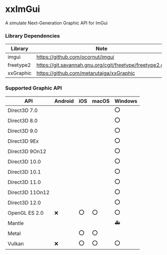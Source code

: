 # xxImGui
A simulate Next-Generation Graphic API for ImGui

### Library Dependencies
| Library   | Note                                                     |
| --------- | -------------------------------------------------------- |
| imgui     | https://github.com/ocornut/imgui                         |
| freetype2 | https://git.savannah.gnu.org/cgit/freetype/freetype2.git |
| xxGraphic | https://github.com/metarutaiga/xxGraphic                 |

### Supported Graphic API
| API             | Android | iOS | macOS | Windows |
| --------------- | ------- | --- | ----- | ------- |
| Direct3D 7.0    |         |     |       | ⭕      |
| Direct3D 8.0    |         |     |       | ⭕      |
| Direct3D 9.0    |         |     |       | ⭕      |
| Direct3D 9Ex    |         |     |       | ⭕      |
| Direct3D 9On12  |         |     |       | ⭕      |
| Direct3D 10.0   |         |     |       | ⭕      |
| Direct3D 10.1   |         |     |       | ⭕      |
| Direct3D 11.0   |         |     |       | ⭕      |
| Direct3D 11On12 |         |     |       | ⭕      |
| Direct3D 12.0   |         |     |       | ⭕      |
| OpenGL ES 2.0   | ❌      | ⭕  | ⭕   | ⭕      |
| Mantle          |         |     |       | 🚑      |
| Metal           |         | ⭕  | ⭕    |         |
| Vulkan          | ❌      | ⭕  | ⭕    | ⭕     |
